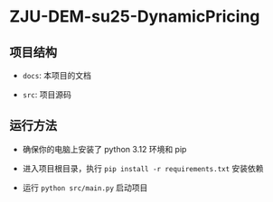 # ZJU-DEM-su25-DynamicPricing

## 项目结构

- `docs`: 本项目的文档

- `src`: 项目源码

## 运行方法

- 确保你的电脑上安装了 python 3.12 环境和 pip

- 进入项目根目录，执行 `pip install -r requirements.txt` 安装依赖

- 运行 `python src/main.py` 启动项目
